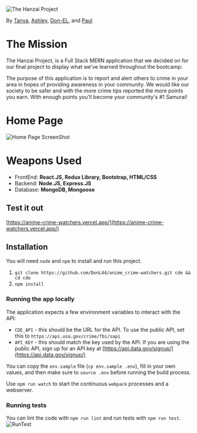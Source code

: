 ![The Hanzai Project](client/src/assets/images/hanzai_watchers.gif)

By [Tanya](https://github.com/tanyaleepr), [Ashley](https://github.com/ashleyhodge), [Don-EL](https://github.com/DonL44), and [Paul](https://github.com/pshertzi)

# The Mission

The Hanzai Project, is a Full Stack MERN application that we decided on for our final project to display what we've learned throughout the bootcamp:

The purpose of this application is to report and alert others to crime in your area in hopes of providing awareness in your community. We would like our society to be safer and with the more crime tips reported the more points you earn. With enough points you'll become your community's #1 Samurai! 


# Home Page

![Home Page ScreenShot](client/src/assets/images/homepage_hanzai.png)

# Weapons Used

<ul>
  <li>FrontEnd: <b> React.JS, Redux Library, Bootstrap, HTML/CSS </b></li>
  <li>Backend:  <b> Node.JS, Express.JS </b> </li>
  <li>Database: <b> MongoDB, Mongoose </b> </li>
</ul>

## Test it out

[https://anime-crime-watchers.vercel.app/](https://anime-crime-watchers.vercel.app/)

## Installation

You will need `node` and `npm` to install and run this project.

1.  `git clone https://github.com/DonL44/anime_crime-watchers.git cde && cd cde`
2.  `npm install`

### Running the app locally

The application expects a few environment variables to interact with the API:

* `CDE_API` - this should be the URL for the API. To use the public API, set this to `https://api.usa.gov/crime/fbi/sapi`
* `API_KEY` - this should match the key used by the API. If you are using the public API, sign up for an API key at [https://api.data.gov/signup/](https://api.data.gov/signup/)

You can copy the `env.sample` file (`cp env.sample .env`), fill in your own values, and then make sure to `source .env` before running the build process.

Use `npm run watch` to start the continuous `webpack` processes and a webserver.

### Running tests

You can lint the code with `npm run lint` and run tests with `npm run test`.
![RunTest](client/src/assets/images/backdrop.gif)
